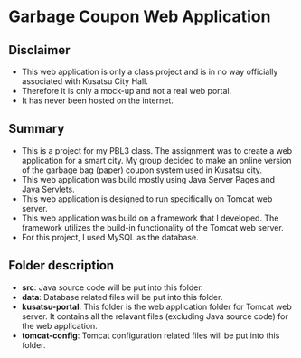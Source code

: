 # Garbage Coupon Web Application

## Disclaimer
- This web application is only a class project and is in no way officially associated with Kusatsu City Hall.
- Therefore it is only a mock-up and not a real web portal.
- It has never been hosted on the internet.

## Summary
- This is a project for my PBL3 class. The assignment was to create a web application for a smart city. My group decided to make an online version of the garbage bag (paper) coupon system used in Kusatsu city.
- This web application was build mostly using Java Server Pages and Java Servlets.
- This web application is designed to run specifically on Tomcat web server.
- This web application was build on a framework that I developed. The framework utilizes the build-in functionality of the Tomcat web server.
- For this project, I used MySQL as the database.

## Folder description
- **src**: Java source code will be put into this folder.
- **data**: Database related files will be put into this folder.
- **kusatsu-portal**: This folder is the web application folder for Tomcat web server. It contains all the relavant files (excluding Java source code) for the web application.
- **tomcat-config**: Tomcat configuration related files will be put into this folder.

